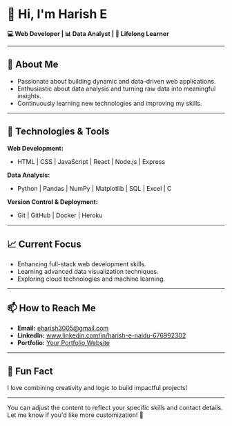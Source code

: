 # 👋 Hi, I'm Harish E  

**💻 Web Developer | 📊 Data Analyst | 🌱 Lifelong Learner**

---

## 🚀 About Me  
- Passionate about building dynamic and data-driven web applications.  
- Enthusiastic about data analysis and turning raw data into meaningful insights.  
- Continuously learning new technologies and improving my skills.  

---

## 🔧 Technologies & Tools  
**Web Development:**  
- HTML | CSS | JavaScript | React | Node.js | Express  

**Data Analysis:**  
- Python | Pandas | NumPy | Matplotlib | SQL | Excel | C

**Version Control & Deployment:**  
- Git | GitHub | Docker | Heroku  

---

## 📈 Current Focus  
- Enhancing full-stack web development skills.  
- Learning advanced data visualization techniques.  
- Exploring cloud technologies and machine learning.

---

## 📫 How to Reach Me  
- **Email:** eharish3005@gmail.com
- **LinkedIn:**  www.linkedin.com/in/harish-e-naidu-676992302 
- **Portfolio:** [Your Portfolio Website](#)

---

## 🌟 Fun Fact  
I love combining creativity and logic to build impactful projects!

---

You can adjust the content to reflect your specific skills and contact details. Let me know if you'd like more customization! 🚀
